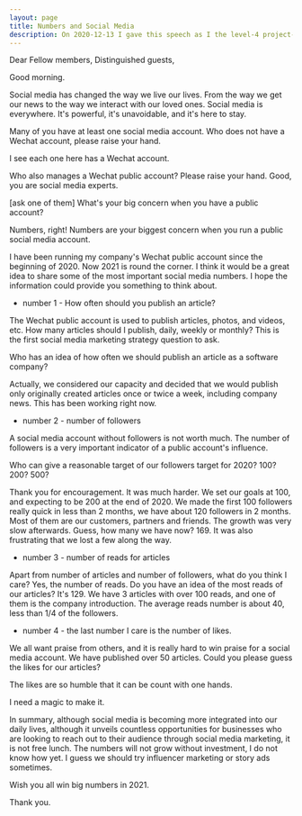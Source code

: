 ```yaml
---
layout: page
title: Numbers and Social Media
description: On 2020-12-13 I gave this speech as I the level-4 project-2 of my Pathways in Yulife club of Toastmaster.
---
```



Dear Fellow members,
Distinguished guests,

Good morning.

Social media has changed the way we live our lives. From the way we get our
news to the way we interact with our loved ones. Social media is everywhere.
It's powerful, it's unavoidable, and it's here to stay.

Many of you have at least one social media account. Who does not have a
Wechat account, please raise your hand.

I see each one here has a Wechat account.

Who also manages a Wechat public account? Please raise your hand. Good, you
are social media experts.

[ask one of them] What's your big concern when you have a public account?

Numbers, right! Numbers are your biggest concern when you run a public
social media account.

I have been running my company's Wechat public account since the beginning
of 2020. Now 2021 is round the corner. I think it would be a great idea
to share some of the most important social media numbers. I hope the
information could provide you something to think about.

* number 1 - How often should you publish an article?

The Wechat public account is used to publish articles, photos, and videos, etc.
How many articles should I publish, daily, weekly or monthly? This is the
first social media marketing strategy question to ask.

Who has an idea of how often we should publish an article as a software
company?

Actually, we considered our capacity and decided that we would publish only
originally created articles once or twice a week, including company news.
This has been working right now.

* number 2 - number of followers

A social media account without followers is not worth much. The number of
followers is a very important indicator of a public account's influence.

Who can give a reasonable target of our followers target for 2020?
100? 200? 500?

Thank you for encouragement. It was much harder. We set our goals at 100,
and expecting to be 200 at the end of 2020. We made the first 100 followers
really quick in less than 2 months, we have about 120 followers in 2 months.
Most of them are our customers, partners and friends. The growth was very
slow afterwards. Guess, how many we have now? 169. It was also frustrating
that we lost a few along the way.

* number 3 - number of reads for articles

Apart from number of articles and number of followers, what do you think I
care? Yes, the number of reads. Do you have an idea of the most reads of our
articles? It's 129. We have 3 articles with over 100 reads, and one of them
is the company introduction. The average reads number is about 40, less than
1/4 of the followers.

* number 4 - the last number I care is the number of likes.

We all want praise from others, and it is really hard to win praise for a
social media account. We have published over 50 articles. Could you please
guess the likes for our articles?

The likes are so humble that it can be count with one hands.

I need a magic to make it.

In summary, although social media is becoming more integrated into our daily
lives, although it unveils countless opportunities for businesses who are
looking to reach out to their audience through social media marketing, it
is not free lunch. The numbers will not grow without investment, I do not
know how yet. I guess we should try influencer marketing or story ads sometimes.

Wish you all win big numbers in 2021.

Thank you.